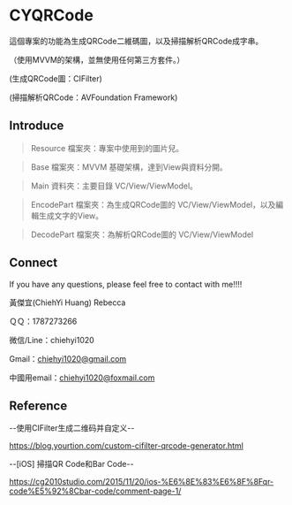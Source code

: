 # CYQRCode
這個專案的功能為生成QRCode二維碼圖，以及掃描解析QRCode成字串。

（使用MVVM的架構，並無使用任何第三方套件。）

(生成QRCode圖：CIFilter)

(掃描解析QRCode：AVFoundation Framework)

## Introduce ##
> Resource 檔案夾：專案中使用到的圖片兒。

> Base 檔案夾：MVVM 基礎架構，達到View與資料分開。

> Main 資料夾：主要目錄 VC/View/ViewModel。

> EncodePart 檔案夾：為生成QRCode圖的 VC/View/ViewModel，以及編輯生成文字的View。

> DecodePart 檔案夾：為解析QRCode圖的 VC/View/ViewModel


## Connect ##
If you have any questions, please feel free to contact with me!!!!

黃傑宜(ChiehYi Huang) Rebecca

ＱＱ：1787273266

微信/Line：chiehyi1020

Gmail：chiehyi1020@gmail.com

中國用email：chiehyi1020@foxmail.com


## Reference ##
--使用CIFilter生成二维码并自定义--

https://blog.yourtion.com/custom-cifilter-qrcode-generator.html


--[iOS] 掃描QR Code和Bar Code--

https://cg2010studio.com/2015/11/20/ios-%E6%8E%83%E6%8F%8Fqr-code%E5%92%8Cbar-code/comment-page-1/
